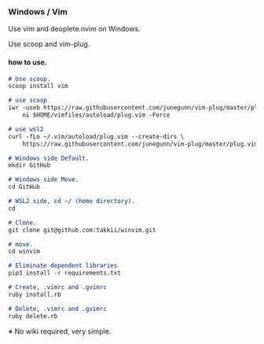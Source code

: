 ### Windows / Vim

Use vim and deoplete.nvim on Windows.

Use scoop and vim-plug.

#### how to use.

```markdown
# Use scoop.
scoop install vim

# use scoop
iwr -useb https://raw.githubusercontent.com/junegunn/vim-plug/master/plug.vim |`
    ni $HOME/vimfiles/autoload/plug.vim -Force

# use wsl2
curl -fLo ~/.vim/autoload/plug.vim --create-dirs \
    https://raw.githubusercontent.com/junegunn/vim-plug/master/plug.vim

# Windows side Default.
mkdir GitHub

# Windows side Move.
cd GitHub

# WSL2 side, cd ~/ (home directory).
cd

# Clone.
git clone git@github.com:takkii/winvim.git

# move.
cd winvim

# Eliminate dependent libraries
pip3 install -r requirements.txt

# Create, .vimrc and .gvimrc
ruby install.rb

# Delete, .vimrc and .gvimrc
ruby delete.rb
```

※ No wiki required, very simple.
